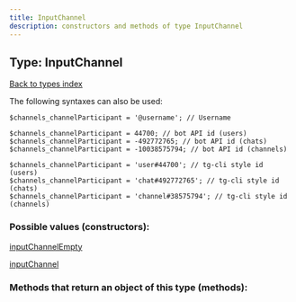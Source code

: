 ```yaml
---
title: InputChannel
description: constructors and methods of type InputChannel
---
```

## Type: InputChannel  
[Back to types index](index.md)



The following syntaxes can also be used:

```
$channels_channelParticipant = '@username'; // Username

$channels_channelParticipant = 44700; // bot API id (users)
$channels_channelParticipant = -492772765; // bot API id (chats)
$channels_channelParticipant = -10038575794; // bot API id (channels)

$channels_channelParticipant = 'user#44700'; // tg-cli style id (users)
$channels_channelParticipant = 'chat#492772765'; // tg-cli style id (chats)
$channels_channelParticipant = 'channel#38575794'; // tg-cli style id (channels)
```


### Possible values (constructors):

[inputChannelEmpty](../constructors/inputChannelEmpty.md)  

[inputChannel](../constructors/inputChannel.md)  



### Methods that return an object of this type (methods):



